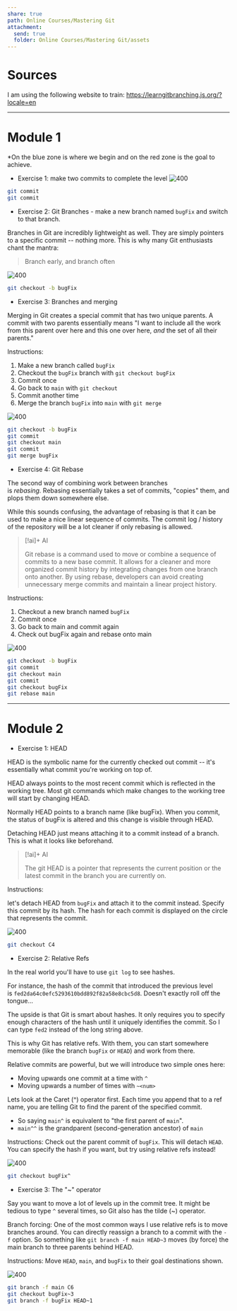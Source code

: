 ```yaml
---
share: true
path: Online Courses/Mastering Git
attachment:
  send: true
  folder: Online Courses/Mastering Git/assets
---
```

# Sources

I am using the following website to train: https://learngitbranching.js.org/?locale=en

---

# Module 1

*On the blue zone is where we begin and on the red zone is the goal to achieve. 

- Exercise 1: make two commits to complete the level
![400](assets/Mastering%20Git%20-%20exercise%201%20commits.png)

```Bash
git commit 
git commit
```

- Exercise 2: Git Branches - make a new branch named `bugFix` and switch to that branch.

Branches in Git are incredibly lightweight as well. They are simply pointers to a specific commit -- nothing more. This is why many Git enthusiasts chant the mantra:

>Branch early, and branch often 

![400](assets/Mastering%20Git%20-%20exercise%202%20commits.png)

```bash
git checkout -b bugFix
```

- Exercise 3: Branches and merging

Merging in Git creates a special commit that has two unique parents. A commit with two parents essentially means "I want to include all the work from this parent over here and this one over here, _and_ the set of all their parents."

Instructions:
1. Make a new branch called `bugFix`
2. Checkout the `bugFix` branch with `git checkout bugFix`
3. Commit once
4. Go back to `main` with `git checkout`
5. Commit another time
6. Merge the branch `bugFix` into `main` with `git merge`

![400](assets/Mastering%20Git%20-%20exercise%203%20commits.png)

```bash
git checkout -b bugFix
git commit
git checkout main
git commit
git merge bugFix
```

- Exercise 4: Git Rebase

The second way of combining work between branches is _rebasing._ Rebasing essentially takes a set of commits, "copies" them, and plops them down somewhere else.

While this sounds confusing, the advantage of rebasing is that it can be used to make a nice linear sequence of commits. The commit log / history of the repository will be a lot cleaner if only rebasing is allowed.

> [!ai]+ AI
>
> Git rebase is a command used to move or combine a sequence of commits to a new base commit. It allows for a cleaner and more organized commit history by integrating changes from one branch onto another. By using rebase, developers can avoid creating unnecessary merge commits and maintain a linear project history.

Instructions:
1. Checkout a new branch named `bugFix`
2. Commit once
3. Go back to main and commit again
4. Check out bugFix again and rebase onto main

![400](assets/Mastering%20Git%20-%20exercise%204%20commits.png)

```bash
git checkout -b bugFix
git commit
git checkout main
git commit
git checkout bugFix
git rebase main
```

---

# Module 2

- Exercise 1: HEAD

HEAD is the symbolic name for the currently checked out commit -- it's essentially what commit you're working on top of.

HEAD always points to the most recent commit which is reflected in the working tree. Most git commands which make changes to the working tree will start by changing HEAD.

Normally HEAD points to a branch name (like bugFix). When you commit, the status of bugFix is altered and this change is visible through HEAD.

Detaching HEAD just means attaching it to a commit instead of a branch. This is what it looks like beforehand.

> [!ai]+ AI
>
> The git HEAD is a pointer that represents the current position or the latest commit in the branch you are currently on.

Instructions:

let's detach HEAD from `bugFix` and attach it to the commit instead. Specify this commit by its hash. The hash for each commit is displayed on the circle that represents the commit.

![400](assets/Mastering%20Git%20-%20head%20m2.png)

```bash
git checkout C4
```

- Exercise 2: Relative Refs

In the real world you'll have to use `git log` to see hashes.

For instance, the hash of the commit that introduced the previous level is `fed2da64c0efc5293610bdd892f82a58e8cbc5d8`. Doesn't exactly roll off the tongue...

The upside is that Git is smart about hashes. It only requires you to specify enough characters of the hash until it uniquely identifies the commit. So I can type `fed2` instead of the long string above.

This is why Git has relative refs. With them, you can start somewhere memorable (like the branch `bugFix` or `HEAD`) and work from there.

Relative commits are powerful, but we will introduce two simple ones here:
- Moving upwards one commit at a time with `^`
- Moving upwards a number of times with `~<num>`

Lets look at the Caret (^) operator first. Each time you append that to a ref name, you are telling Git to find the parent of the specified commit.
- So saying `main^` is equivalent to "the first parent of `main`".
- `main^^` is the grandparent (second-generation ancestor) of `main`

Instructions:
Check out the parent commit of `bugFix`. This will detach `HEAD`. You can specify the hash if you want, but try using relative refs instead!

![400](assets/Mastering%20Git%20-%20exercise%202%20m2.png)

```bash
git checkout bugFix^
```

- Exercise 3: The "~" operator

Say you want to move a lot of levels up in the commit tree. It might be tedious to type `^` several times, so Git also has the tilde (~) operator.

Branch forcing: One of the most common ways I use relative refs is to move branches around. You can directly reassign a branch to a commit with the `-f` option. So something like `git branch -f main HEAD~3` moves (by force) the main branch to three parents behind HEAD.

Instructions:
Move `HEAD`, `main`, and `bugFix` to their goal destinations shown.

![400](assets/Mastering%20Git%20-%20exercise%203%20m2.png)

```bash
git branch -f main C6
git checkout bugFix~3
git branch -f bugFix HEAD~1
```


